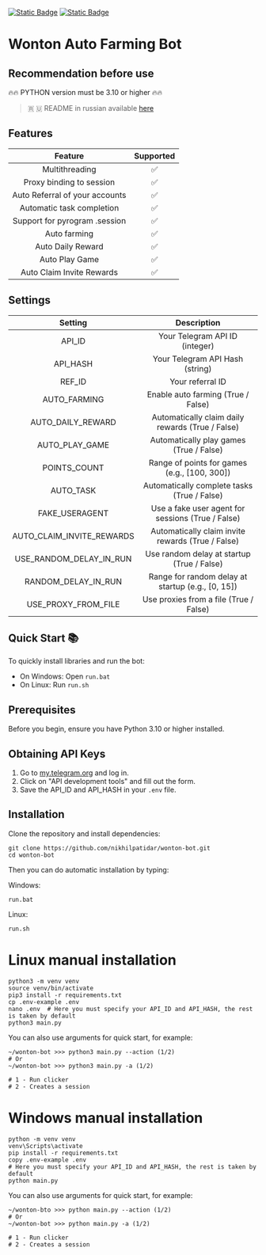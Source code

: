 [![Static Badge](https://img.shields.io/badge/Telegram-Channel-Link?style=for-the-badge&logo=Telegram&logoColor=white&logoSize=auto&color=blue)](https://t.me/+jJhUfsfFCn4zZDk0)      [![Static Badge](https://img.shields.io/badge/Telegram-Bot%20Link-Link?style=for-the-badge&logo=Telegram&logoColor=white&logoSize=auto&color=blue)]([https://t.me/major/start?startapp=339631649](https://t.me/WontonOrgBot/gameapp?startapp=referralCode=K3AWKBV9))
# Wonton Auto Farming Bot

## Recommendation before use

🔥🔥 PYTHON version must be 3.10 or higher 🔥🔥

> 🇷 🇺 README in russian available [here](README-RU.md)

## Features

| Feature | Supported |
|:-------:|:---------:|
| Multithreading | ✅ |
| Proxy binding to session | ✅ |
| Auto Referral of your accounts | ✅ |
| Automatic task completion | ✅ |
| Support for pyrogram .session | ✅ |
| Auto farming | ✅ |
| Auto Daily Reward | ✅ |
| Auto Play Game | ✅ |
| Auto Claim Invite Rewards | ✅ |

## Settings

| Setting | Description |
|:-------:|:-----------:|
| API_ID | Your Telegram API ID (integer) |
| API_HASH | Your Telegram API Hash (string) |
| REF_ID | Your referral ID |
| AUTO_FARMING | Enable auto farming (True / False) |
| AUTO_DAILY_REWARD | Automatically claim daily rewards (True / False) |
| AUTO_PLAY_GAME | Automatically play games (True / False) |
| POINTS_COUNT | Range of points for games (e.g., [100, 300]) |
| AUTO_TASK | Automatically complete tasks (True / False) |
| FAKE_USERAGENT | Use a fake user agent for sessions (True / False) |
| AUTO_CLAIM_INVITE_REWARDS | Automatically claim invite rewards (True / False) |
| USE_RANDOM_DELAY_IN_RUN | Use random delay at startup (True / False) |
| RANDOM_DELAY_IN_RUN | Range for random delay at startup (e.g., [0, 15]) |
| USE_PROXY_FROM_FILE | Use proxies from a file (True / False) |

## Quick Start 📚

To quickly install libraries and run the bot:
- On Windows: Open `run.bat`
- On Linux: Run `run.sh`

## Prerequisites

Before you begin, ensure you have Python 3.10 or higher installed.

## Obtaining API Keys

1. Go to [my.telegram.org](https://my.telegram.org) and log in.
2. Click on "API development tools" and fill out the form.
3. Save the API_ID and API_HASH in your `.env` file.

## Installation

Clone the repository and install dependencies:

```shell
git clone https://github.com/nikhilpatidar/wonton-bot.git
cd wonton-bot
```

Then you can do automatic installation by typing:

Windows:
```shell
run.bat
```

Linux:
```shell
run.sh
```

# Linux manual installation
```shell
python3 -m venv venv
source venv/bin/activate
pip3 install -r requirements.txt
cp .env-example .env
nano .env  # Here you must specify your API_ID and API_HASH, the rest is taken by default
python3 main.py
```

You can also use arguments for quick start, for example:
```shell
~/wonton-bot >>> python3 main.py --action (1/2)
# Or
~/wonton-bot >>> python3 main.py -a (1/2)

# 1 - Run clicker
# 2 - Creates a session
```

# Windows manual installation
```shell
python -m venv venv
venv\Scripts\activate
pip install -r requirements.txt
copy .env-example .env
# Here you must specify your API_ID and API_HASH, the rest is taken by default
python main.py
```

You can also use arguments for quick start, for example:
```shell
~/wonton-bto >>> python main.py --action (1/2)
# Or
~/wonton-bot >>> python main.py -a (1/2)

# 1 - Run clicker
# 2 - Creates a session
```
